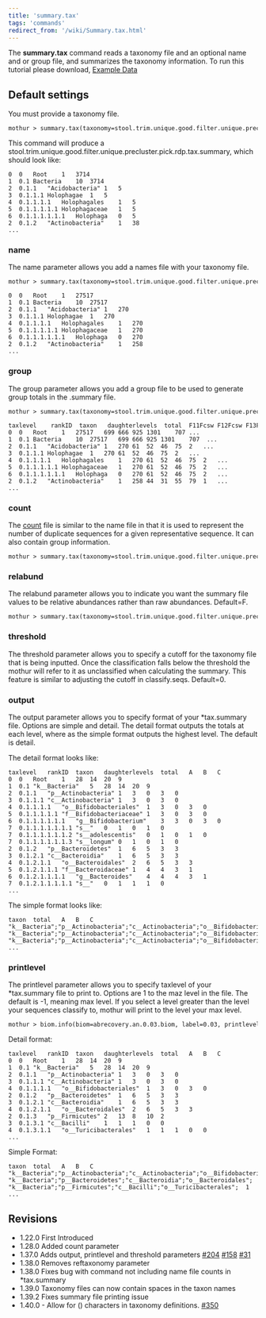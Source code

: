 ```yaml
---
title: 'summary.tax'
tags: 'commands'
redirect_from: '/wiki/Summary.tax.html'
---
```

The **summary.tax** command reads a taxonomy file
and an optional name and or group file, and summarizes the taxonomy
information. To run this tutorial please download, [ Example Data
](https://mothur.s3.us-east-2.amazonaws.com/wiki/sumtaxdata.zip)

## Default settings

You must provide a taxonomy file.

    mothur > summary.tax(taxonomy=stool.trim.unique.good.filter.unique.precluster.pick.rdp.taxonomy)

This command will produce a
stool.trim.unique.good.filter.unique.precluster.pick.rdp.tax.summary,
which should look like:

    0  0   Root    1   3714    
    1  0.1 Bacteria    10  3714    
    2  0.1.1   "Acidobacteria" 1   5   
    3  0.1.1.1 Holophagae  1   5   
    4  0.1.1.1.1   Holophagales    1   5   
    5  0.1.1.1.1.1 Holophagaceae   1   5   
    6  0.1.1.1.1.1.1   Holophaga   0   5   
    2  0.1.2   "Actinobacteria"    1   38  
    ...

### name

The name parameter allows you add a names file with your taxonomy file.

    mothur > summary.tax(taxonomy=stool.trim.unique.good.filter.unique.precluster.pick.rdp.taxonomy, name=stool.trim.unique.good.filter.unique.precluster.pick.names)

    0  0   Root    1   27517   
    1  0.1 Bacteria    10  27517   
    2  0.1.1   "Acidobacteria" 1   270 
    3  0.1.1.1 Holophagae  1   270 
    4  0.1.1.1.1   Holophagales    1   270 
    5  0.1.1.1.1.1 Holophagaceae   1   270 
    6  0.1.1.1.1.1.1   Holophaga   0   270 
    2  0.1.2   "Actinobacteria"    1   258 
    ...

### group

The group parameter allows you add a group file to be used to generate
group totals in the .summary file.

    mothur > summary.tax(taxonomy=stool.trim.unique.good.filter.unique.precluster.pick.rdp.taxonomy, name=stool.trim.unique.good.filter.unique.precluster.pick.names, group=stool.good.pick.groups)

    taxlevel    rankID  taxon   daughterlevels  total  F11Fcsw F12Fcsw F13Fcsw F14Fcsw F21Fcsw ... 
    0  0   Root    1   27517   699 666 925 1301    707 ... 
    1  0.1 Bacteria    10  27517   699 666 925 1301    707  ...    
    2  0.1.1   "Acidobacteria" 1   270 61  52  46  75  2   ... 
    3  0.1.1.1 Holophagae  1   270 61  52  46  75  2   ... 
    4  0.1.1.1.1   Holophagales    1   270 61  52  46  75  2   ... 
    5  0.1.1.1.1.1 Holophagaceae   1   270 61  52  46  75  2   ... 
    6  0.1.1.1.1.1.1   Holophaga   0   270 61  52  46  75  2   ... 
    2  0.1.2   "Actinobacteria"    1   258 44  31  55  79  1   ...
    ...    

### count

The [ count](Count_File) file is similar to the name file in
that it is used to represent the number of duplicate sequences for a
given representative sequence. It can also contain group information.

    mothur > summary.tax(taxonomy=stool.trim.unique.good.filter.unique.precluster.pick.rdp.taxonomy, count=stool.trim.unique.good.filter.unique.precluster.pick.count_table)

### relabund

The relabund parameter allows you to indicate you want the summary file
values to be relative abundances rather than raw abundances. Default=F.

    mothur > summary.tax(taxonomy=stool.trim.unique.good.filter.unique.precluster.pick.rdp.taxonomy, name=stool.trim.unique.good.filter.unique.precluster.pick.names, group=stool.good.pick.groups, relabund=t)

### threshold

The threshold parameter allows you to specify a cutoff for the taxonomy
file that is being inputted. Once the classification falls below the
threshold the mothur will refer to it as unclassified when calculating
the summary. This feature is similar to adjusting the cutoff in
classify.seqs. Default=0.

### output

The output parameter allows you to specify format of your \*tax.summary
file. Options are simple and detail. The detail format outputs the
totals at each level, where as the simple format outputs the highest
level. The default is detail.

The detail format looks like:

    taxlevel   rankID  taxon   daughterlevels  total   A   B   C
    0  0   Root    1   28  14  20  9
    1  0.1 "k__Bacteria"   5   28  14  20  9
    2  0.1.1   "p__Actinobacteria" 1   3   0   3   0
    3  0.1.1.1 "c__Actinobacteria" 1   3   0   3   0
    4  0.1.1.1.1   "o__Bifidobacteriales"  1   3   0   3   0
    5  0.1.1.1.1.1 "f__Bifidobacteriaceae" 1   3   0   3   0
    6  0.1.1.1.1.1.1   "g__Bifidobacterium"    3   3   0   3   0
    7  0.1.1.1.1.1.1.1 "s__"   0   1   0   1   0
    7  0.1.1.1.1.1.1.2 "s__adolescentis"   0   1   0   1   0
    7  0.1.1.1.1.1.1.3 "s__longum" 0   1   0   1   0
    2  0.1.2   "p__Bacteroidetes"  1   6   5   3   3
    3  0.1.2.1 "c__Bacteroidia"    1   6   5   3   3
    4  0.1.2.1.1   "o__Bacteroidales"  2   6   5   3   3
    5  0.1.2.1.1.1 "f__Bacteroidaceae" 1   4   4   3   1
    6  0.1.2.1.1.1.1   "g__Bacteroides"    4   4   4   3   1
    7  0.1.2.1.1.1.1.1 "s__"   0   1   1   1   0
    ...

The simple format looks like:

    taxon  total   A   B   C
    "k__Bacteria";"p__Actinobacteria";"c__Actinobacteria";"o__Bifidobacteriales";"f__Bifidobacteriaceae";"g__Bifidobacterium";"s__";   1   0   1   0
    "k__Bacteria";"p__Actinobacteria";"c__Actinobacteria";"o__Bifidobacteriales";"f__Bifidobacteriaceae";"g__Bifidobacterium";"s__adolescentis";   1   0   1   0
    "k__Bacteria";"p__Actinobacteria";"c__Actinobacteria";"o__Bifidobacteriales";"f__Bifidobacteriaceae";"g__Bifidobacterium";"s__longum"; 1   0   1   0
    ...

### printlevel

The printlevel parameter allows you to specify taxlevel of your
\*tax.summary file to print to. Options are 1 to the maz level in the
file. The default is -1, meaning max level. If you select a level
greater than the level your sequences classify to, mothur will print to
the level your max level.

    mothur > biom.info(biom=abrecovery.an.0.03.biom, label=0.03, printlevel=4)

Detail format:

    taxlevel   rankID  taxon   daughterlevels  total   A   B   C 
    0  0   Root    1   28  14  20  9
    1  0.1 "k__Bacteria"   5   28  14  20  9
    2  0.1.1   "p__Actinobacteria" 1   3   0   3   0
    3  0.1.1.1 "c__Actinobacteria" 1   3   0   3   0
    4  0.1.1.1.1   "o__Bifidobacteriales"  1   3   0   3   0
    2  0.1.2   "p__Bacteroidetes"  1   6   5   3   3
    3  0.1.2.1 "c__Bacteroidia"    1   6   5   3   3
    4  0.1.2.1.1   "o__Bacteroidales"  2   6   5   3   3
    2  0.1.3   "p__Firmicutes" 2   13  8   10  2
    3  0.1.3.1 "c__Bacilli"    1   1   1   0   0
    4  0.1.3.1.1   "o__Turicibacterales"   1   1   1   0   0
    ...

Simple Format:

    taxon  total   A   B   C
    "k__Bacteria";"p__Actinobacteria";"c__Actinobacteria";"o__Bifidobacteriales";  3   0   3   0
    "k__Bacteria";"p__Bacteroidetes";"c__Bacteroidia";"o__Bacteroidales";  6   5   3   3
    "k__Bacteria";"p__Firmicutes";"c__Bacilli";"o__Turicibacterales";  1   1   0   0
    ...

## Revisions

-   1.22.0 First Introduced
-   1.28.0 Added count parameter
-   1.37.0 Adds output, printlevel and threshold parameters
    [\#204](https://github.com/mothur/mothur/issues/204)
    [\#158](https://github.com/mothur/mothur/issues/158)
    [\#31](https://github.com/mothur/mothur/issues/31)
-   1.38.0 Removes reftaxonomy parameter
-   1.38.0 Fixes bug with command not including name file counts in
    \*tax.summary
-   1.39.0 Taxonomy files can now contain spaces in the taxon names
-   1.39.2 Fixes summary file printing issue
-   1.40.0 - Allow for () characters in taxonomy definitions.
    [\#350](https://github.com/mothur/mothur/issues/350)


